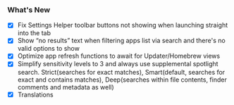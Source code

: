 ### What's New

- [x] Fix Settings Helper toolbar buttons not showing when launching straight into the tab
- [x] Show “no results” text when filtering apps list via search and there's no valid options to show
- [x] Optimize app refresh functions to await for Updater/Homebrew views
- [x] Simplify sensitivity levels to 3 and always use supplemental spotlight search. Strict(searches for exact matches), Smart(default, searches for exact and contains matches), Deep(searches within file contents, finder comments and metadata as well)
- [x] Translations
